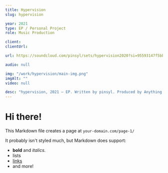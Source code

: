 ```yaml
---
title: Hypervision
slug: hypervision

year: 2021
type: EP / Personal Project
role: Music Production

client:
clientUrl:

url: https://soundcloud.com/pinsyl/sets/hypervision2020?si=95593147f5bb4d1496c43f4e5cc1c8ed&utm_source=clipboard&utm_medium=text&utm_campaign=social_sharing

audio: null

img: "/work/hypervision/main-img.png"
imgAlt: ""
video: null

desc: "hypervision, 2021 — EP. Written by pinsyl. Produced by Anything Pointless, cover by Riccardo Santalucia"
---
```


# Hi there!

This Markdown file creates a page at `your-domain.com/page-1/`

It probably isn't styled much, but Markdown does support:

- **bold** and _italics._
- lists
- [links](https://astro.build)
- and more!
